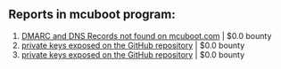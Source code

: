 ## Reports in mcuboot program:
1. [DMARC and DNS Records not found on  mcuboot.com](https://hackerone.com/reports/1186701) | $0.0 bounty
2. [private keys exposed on the GitHub repository](https://hackerone.com/reports/1255869) | $0.0 bounty
3. [private keys exposed on the GitHub repository](https://hackerone.com/reports/1234531) | $0.0 bounty